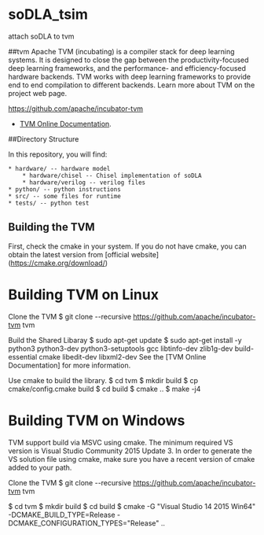 # soDLA_tsim
 attach soDLA to tvm

##tvm
Apache TVM (incubating) is a compiler stack for deep learning systems. It is designed to close the gap between the productivity-focused deep learning frameworks, and the performance- and efficiency-focused hardware backends. TVM works with deep learning frameworks to provide end to end compilation to different backends.
Learn more about TVM on the project web page.

<https://github.com/apache/incubator-tvm>
* [TVM Online Documentation](https://docs.tvm.ai/).

##Directory Structure

In this repository, you will find:

	* hardware/ -- hardware model
		* hardware/chisel -- Chisel implementation of soDLA
		* hardware/verilog -- verilog files
	* python/ -- python instructions
	* src/ -- some files for runtime
	* tests/ -- python test

## Building the TVM

  First, check the cmake in your system. If you do not have cmake, you can obtain the latest version from [official website] (https://cmake.org/download/)

# Building TVM on Linux 
  Clone the TVM
  $ git clone --recursive https://github.com/apache/incubator-tvm tvm 
  
  Build the Shared Libaray
  $ sudo apt-get update
  $ sudo apt-get install -y python3 python3-dev python3-setuptools gcc libtinfo-dev zlib1g-dev build-essential cmake libedit-dev libxml2-dev
See the [TVM Online Documentation] for more information.

  Use cmake to build the library.
  $ cd tvm
  $ mkdir build
  $ cp cmake/config.cmake build
  $ cd build
  $ cmake ..
  $ make -j4

# Building TVM on Windows
  TVM support build via MSVC using cmake. The minimum required VS version is Visual Studio Community 2015 Update 3. In order to generate the VS solution file using cmake, make sure you have a recent version of cmake added to your path.

  Clone the TVM
  $ git clone --recursive https://github.com/apache/incubator-tvm tvm 

  $ cd tvm
  $ mkdir build
  $ cd build
  $ cmake -G "Visual Studio 14 2015 Win64" -DCMAKE_BUILD_TYPE=Release -DCMAKE_CONFIGURATION_TYPES="Release" ..

